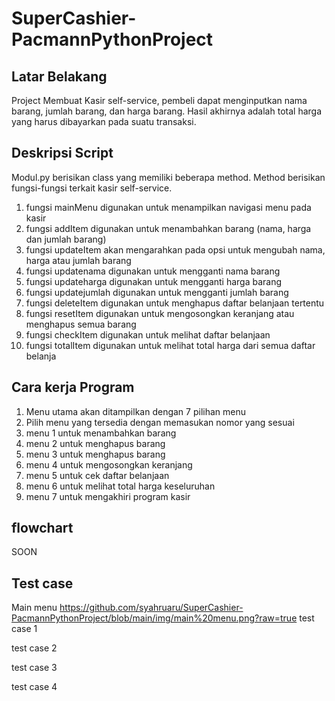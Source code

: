 # SuperCashier-PacmannPythonProject

## Latar Belakang
Project Membuat Kasir self-service, pembeli dapat menginputkan nama barang, jumlah barang, dan harga barang. Hasil akhirnya adalah total harga yang harus dibayarkan pada suatu transaksi.

## Deskripsi Script
Modul.py berisikan class yang memiliki beberapa method. Method berisikan fungsi-fungsi terkait kasir self-service.
1. fungsi mainMenu digunakan untuk menampilkan navigasi menu pada kasir
2. fungsi addItem digunakan untuk menambahkan barang (nama, harga dan jumlah barang)
3. fungsi updateItem akan mengarahkan pada opsi untuk mengubah nama, harga atau jumlah barang
4. fungsi updatenama digunakan untuk mengganti nama barang
5. fungsi updateharga digunakan untuk mengganti harga barang
6. fungsi updatejumlah digunakan untuk mengganti jumlah barang
7. fungsi deleteItem digunakan untuk menghapus daftar belanjaan tertentu
8. fungsi resetItem digunakan untuk mengosongkan keranjang atau menghapus semua barang
9. fungsi checkItem digunakan untuk melihat daftar belanjaan
10. fungsi totalItem digunakan untuk melihat total harga dari semua daftar belanja

## Cara kerja Program
1. Menu utama akan ditampilkan dengan 7 pilihan menu
2. Pilih menu yang tersedia dengan memasukan nomor yang sesuai
3. menu 1 untuk menambahkan barang
4. menu 2 untuk menghapus barang
5. menu 3 untuk menghapus barang
6. menu 4 untuk mengosongkan keranjang
7. menu 5 untuk cek daftar belanjaan
8. menu 6 untuk melihat total harga keseluruhan
9. menu 7 untuk mengakhiri program kasir

## flowchart
SOON

## Test case
Main menu
https://github.com/syahruaru/SuperCashier-PacmannPythonProject/blob/main/img/main%20menu.png?raw=true
test case 1

test case 2

test case 3

test case 4
